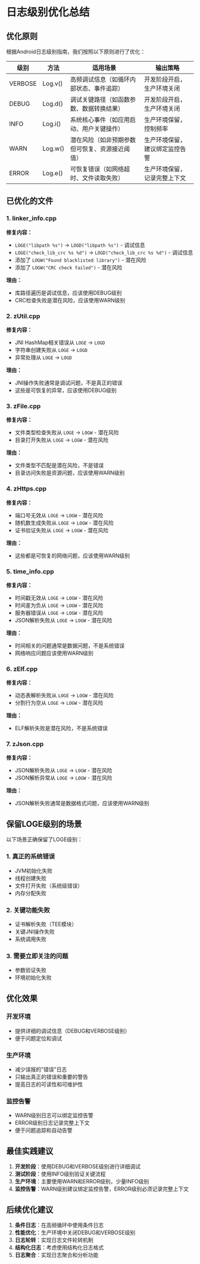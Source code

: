# 日志级别优化总结

## 优化原则

根据Android日志级别指南，我们按照以下原则进行了优化：

| 级别 | 方法 | 适用场景 | 输出策略 |
|------|------|----------|----------|
| VERBOSE | Log.v() | 高频调试信息（如循环内部状态、事件追踪） | 开发阶段开启，生产环境关闭 |
| DEBUG | Log.d() | 调试关键路径（如函数参数、数据转换结果） | 开发阶段开启，生产环境关闭 |
| INFO | Log.i() | 系统核心事件（如应用启动、用户关键操作） | 生产环境保留，控制频率 |
| WARN | Log.w() | 潜在风险（如非预期参数但可恢复、资源接近阈值） | 生产环境保留，建议绑定监控告警 |
| ERROR | Log.e() | 可恢复错误（如网络超时、文件读取失败） | 生产环境保留，记录完整上下文 |

## 已优化的文件

### 1. linker_info.cpp
**修复内容：**
- `LOGE("libpath %s")` → `LOGD("libpath %s")` - 调试信息
- `LOGE("check_lib_crc %s %d")` → `LOGD("check_lib_crc %s %d")` - 调试信息
- 添加了 `LOGW("Found blacklisted library")` - 潜在风险
- 添加了 `LOGW("CRC check failed")` - 潜在风险

**理由：**
- 库路径遍历是调试信息，应该使用DEBUG级别
- CRC检查失败是潜在风险，应该使用WARN级别

### 2. zUtil.cpp
**修复内容：**
- JNI HashMap相关错误从 `LOGE` → `LOGD`
- 字符串创建失败从 `LOGE` → `LOGD`
- 异常处理从 `LOGE` → `LOGD`

**理由：**
- JNI操作失败通常是调试问题，不是真正的错误
- 这些是可恢复的异常，应该使用DEBUG级别

### 3. zFile.cpp
**修复内容：**
- 文件类型检查失败从 `LOGE` → `LOGW` - 潜在风险
- 目录打开失败从 `LOGE` → `LOGW` - 潜在风险

**理由：**
- 文件类型不匹配是潜在风险，不是错误
- 目录访问失败是资源问题，应该使用WARN级别

### 4. zHttps.cpp
**修复内容：**
- 端口号无效从 `LOGE` → `LOGW` - 潜在风险
- 随机数生成失败从 `LOGE` → `LOGW` - 潜在风险
- 证书验证失败从 `LOGE` → `LOGW` - 潜在风险

**理由：**
- 这些都是可恢复的网络问题，应该使用WARN级别

### 5. time_info.cpp
**修复内容：**
- 时间戳无效从 `LOGE` → `LOGW` - 潜在风险
- 时间差为负从 `LOGE` → `LOGW` - 潜在风险
- 服务器错误从 `LOGE` → `LOGW` - 潜在风险
- JSON解析失败从 `LOGE` → `LOGW` - 潜在风险

**理由：**
- 时间相关的问题通常是数据问题，不是系统错误
- 网络响应问题应该使用WARN级别

### 6. zElf.cpp
**修复内容：**
- 动态表解析失败从 `LOGE` → `LOGW` - 潜在风险
- 分割行为空从 `LOGE` → `LOGW` - 潜在风险

**理由：**
- ELF解析失败是潜在风险，不是系统错误

### 7. zJson.cpp
**修复内容：**
- JSON解析失败从 `LOGE` → `LOGW` - 潜在风险
- JSON解析异常从 `LOGE` → `LOGW` - 潜在风险

**理由：**
- JSON解析失败通常是数据格式问题，应该使用WARN级别

## 保留LOGE级别的场景

以下场景正确保留了LOGE级别：

### 1. 真正的系统错误
- JVM初始化失败
- 线程创建失败
- 文件打开失败（系统级错误）
- 内存分配失败

### 2. 关键功能失败
- 证书解析失败（TEE模块）
- 关键JNI操作失败
- 系统调用失败

### 3. 需要立即关注的问题
- 参数验证失败
- 环境初始化失败

## 优化效果

### 开发环境
- 提供详细的调试信息（DEBUG和VERBOSE级别）
- 便于问题定位和调试

### 生产环境
- 减少误报的"错误"日志
- 只输出真正的错误和重要的警告
- 提高日志的可读性和可维护性

### 监控告警
- WARN级别日志可以绑定监控告警
- ERROR级别日志记录完整上下文
- 便于问题追踪和自动告警

## 最佳实践建议

1. **开发阶段**：使用DEBUG和VERBOSE级别进行详细调试
2. **测试阶段**：使用INFO级别验证关键流程
3. **生产环境**：主要使用WARN和ERROR级别，少量INFO级别
4. **监控告警**：WARN级别建议绑定监控告警，ERROR级别必须记录完整上下文

## 后续优化建议

1. **条件日志**：在高频循环中使用条件日志
2. **性能优化**：生产环境中关闭DEBUG和VERBOSE级别
3. **日志轮转**：实现日志文件轮转机制
4. **结构化日志**：考虑使用结构化日志格式
5. **日志聚合**：实现日志聚合和分析功能 